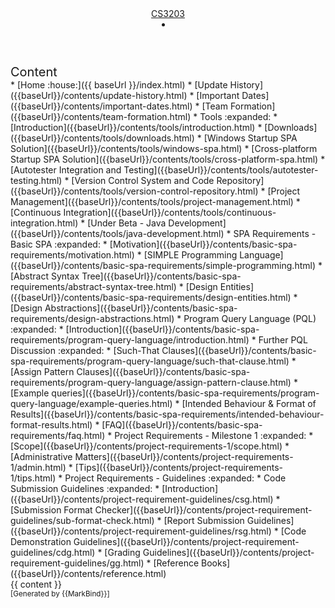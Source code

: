 <head-bottom>
  <link rel="stylesheet" href="{{baseUrl}}/stylesheets/main.css">
</head-bottom>

<header sticky>
  <navbar type="dark">
    <a slot="brand" href="{{baseUrl}}/index.html" title="Home" class="navbar-brand">CS3203</a>
    <!-- <li><a href="{{baseUrl}}/contents/team.html" class="nav-link">Team Formation</a></li>
    <dropdown header="Tools" class="nav-link">
      <li><a href="{{baseUrl}}/contents/tools/introduction.html" class="dropdown-item">Introduction</a></li>
      <li><a href="{{baseUrl}}/contents/tools/downloads.html" class="dropdown-item">Downloads</a></li>
      <li><a href="{{baseUrl}}/contents/tools/windows-spa.html" class="dropdown-item">Windows Startup SPA Solution<a></li>
      <li><a href="{{baseUrl}}/contents/topic3a.html" class="dropdown-item">Cross-platform Startup SPA Solution</a></li>
      <li><a href="{{baseUrl}}/contents/topic3a.html" class="dropdown-item">Autotester Integration and Testing</a></li>
      <li><a href="{{baseUrl}}/contents/topic3a.html" class="dropdown-item">Version Control System and Code Repository</a></li>
      <li><a href="{{baseUrl}}/contents/topic3a.html" class="dropdown-item">Project Management</a></li>
      <li><a href="{{baseUrl}}/contents/topic3a.html" class="dropdown-item">Continuous Integration</a></li>
    </dropdown> -->
    <li slot="right">
      <form class="navbar-form">
        <searchbar :data="searchData" placeholder="Search" :on-hit="searchCallback" menu-align-right></searchbar>
      </form>
    </li>
  </navbar>
</header>

<div id="flex-body">
  <nav id="site-nav">
    <div class="site-nav-top">
      <div class="fw-bold mb-2" style="font-size: 1.25rem;">Content</div>
    </div>
    <div class="nav-component slim-scroll">
      <site-nav>
* [Home :house:]({{ baseUrl }}/index.html)
* [Update History]({{baseUrl}}/contents/update-history.html)
* [Important Dates]({{baseUrl}}/contents/important-dates.html)
* [Team Formation]({{baseUrl}}/contents/team-formation.html)
* Tools :expanded:
  * [Introduction]({{baseUrl}}/contents/tools/introduction.html)
  * [Downloads]({{baseUrl}}/contents/tools/downloads.html)
  * [Windows Startup SPA Solution]({{baseUrl}}/contents/tools/windows-spa.html)
  * [Cross-platform Startup SPA Solution]({{baseUrl}}/contents/tools/cross-platform-spa.html)
  * [Autotester Integration and Testing]({{baseUrl}}/contents/tools/autotester-testing.html)
  * [Version Control System and Code Repository]({{baseUrl}}/contents/tools/version-control-repository.html)
  * [Project Management]({{baseUrl}}/contents/tools/project-management.html)
  * [Continuous Integration]({{baseUrl}}/contents/tools/continuous-integration.html)
  * [Under Beta - Java Development]({{baseUrl}}/contents/tools/java-development.html)
* SPA Requirements - Basic SPA :expanded:
  * [Motivation]({{baseUrl}}/contents/basic-spa-requirements/motivation.html)
  * [SIMPLE Programming Language]({{baseUrl}}/contents/basic-spa-requirements/simple-programming.html)
  * [Abstract Syntax Tree]({{baseUrl}}/contents/basic-spa-requirements/abstract-syntax-tree.html)
  * [Design Entities]({{baseUrl}}/contents/basic-spa-requirements/design-entities.html)
  * [Design Abstractions]({{baseUrl}}/contents/basic-spa-requirements/design-abstractions.html)
  * Program Query Language (PQL) :expanded:
    * [Introduction]({{baseUrl}}/contents/basic-spa-requirements/program-query-language/introduction.html)
    * Further PQL Discussion :expanded:
      * [Such-That Clauses]({{baseUrl}}/contents/basic-spa-requirements/program-query-language/such-that-clause.html)
      * [Assign Pattern Clauses]({{baseUrl}}/contents/basic-spa-requirements/program-query-language/assign-pattern-clause.html)
    * [Example queries]({{baseUrl}}/contents/basic-spa-requirements/program-query-language/example-queries.html)
  * [Intended Behaviour & Format of Results]({{baseUrl}}/contents/basic-spa-requirements/intended-behaviour-format-results.html)
  * [FAQ]({{baseUrl}}/contents/basic-spa-requirements/faq.html)
<!--
* SPA Requirements - Advanced SPA :expanded:
  * [Control Flow Graph]({{baseUrl}}/contents/advanced-spa-requirements/cfg.html)
  * [Design Abstractions]({{baseUrl}}/contents/advanced-spa-requirements/design-abstractions.html)
  * PQL :expanded:
    * [Introduction]({{baseUrl}}/contents/advanced-spa-requirements/pql.html)
    * [Select Clauses]({{baseUrl}}/contents/advanced-spa-requirements/PQL/select-clauses.html)
    * [Such-That Clauses]({{baseUrl}}/contents/advanced-spa-requirements/PQL/such-that-clauses.html)
    * [Pattern Clauses]({{baseUrl}}/contents/advanced-spa-requirements/PQL/pattern-clauses.html)
    * [With Clauses]({{baseUrl}}/contents/advanced-spa-requirements/PQL/with-clauses.html)
    * [Multi Clauses]({{baseUrl}}/contents/advanced-spa-requirements/PQL/multi-clauses.html)
    * [Example Queries]({{baseUrl}}/contents/advanced-spa-requirements/PQL/example-queries.html)
  * [Format of Results]({{baseUrl}}/contents/advanced-spa-requirements/format-res.html)
-->
* Project Requirements - Milestone 1 :expanded:
  * [Scope]({{baseUrl}}/contents/project-requirements-1/scope.html)
  * [Administrative Matters]({{baseUrl}}/contents/project-requirements-1/admin.html)
  * [Tips]({{baseUrl}}/contents/project-requirements-1/tips.html)
<!--
* Project Requirements - Milestone 2 :expanded:
  * [Scope]({{baseUrl}}/contents/project-requirements-2/scope.html)
  * [Administrative Matters]({{baseUrl}}/contents/project-requirements-2/admin.html)
  * [Tips]({{baseUrl}}/contents/project-requirements-2/tips.html)
* Project Requirements - Milestone 3 :expanded:
  * [Scope]({{baseUrl}}/contents/project-requirements-3/scope.html)
  * [Administrative Matters]({{baseUrl}}/contents/project-requirements-3/admin.html)
-->
* Project Requirements - Guidelines :expanded:
  * Code Submission Guidelines :expanded:
    * [Introduction]({{baseUrl}}/contents/project-requirement-guidelines/csg.html)
    * [Submission Format Checker]({{baseUrl}}/contents/project-requirement-guidelines/sub-format-check.html)
  * [Report Submission Guidelines]({{baseUrl}}/contents/project-requirement-guidelines/rsg.html)
  * [Code Demonstration Guidelines]({{baseUrl}}/contents/project-requirement-guidelines/cdg.html)
  * [Grading Guidelines]({{baseUrl}}/contents/project-requirement-guidelines/gg.html)
  <!--
    * [Oral Presentation Guidelines]({{baseUrl}}/contents/project-requirement-guidelines/opg.html)
    * [Final Presentation Guidelines]({{baseUrl}}/contents/project-requirement-guidelines/fp.html)
  -->
* [Reference Books]({{baseUrl}}/contents/reference.html)
      </site-nav>
    </div>
  </nav>
  <div id="content-wrapper">
    {{ content }}
  </div>
  <nav id="page-nav">
    <div class="nav-component slim-scroll">
      <page-nav />
    </div>
  </nav>
</div>

<footer>
  <!-- Support MarkBind by including a link to us on your landing page! -->
  <div class="text-center">
    <small>[Generated by {{MarkBind}}]</small>
  </div>
</footer>
